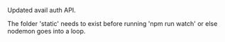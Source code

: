 Updated avail auth API.

The folder 'static' needs to exist before running 'npm run watch' or else nodemon goes into a loop.
